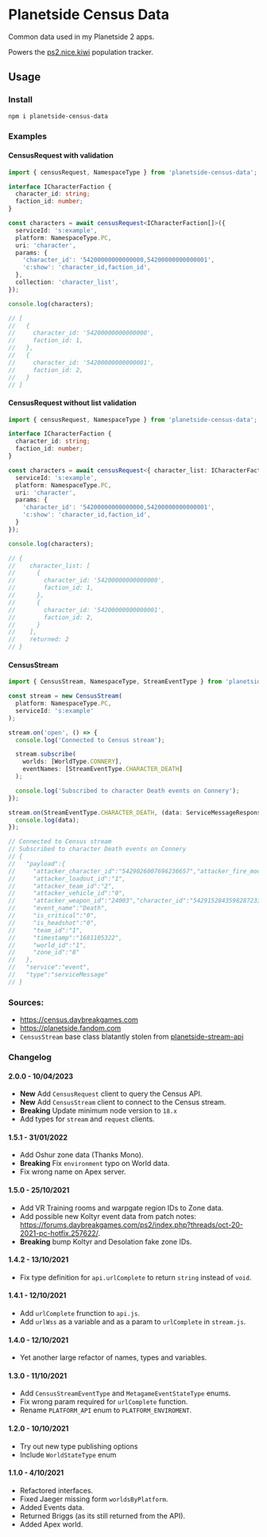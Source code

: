 # Planetside Census Data

Common data used in my Planetside 2 apps.

Powers the [ps2.nice.kiwi](https://ps2.nice.kiwi) population tracker.

## Usage

### Install

```bash
npm i planetside-census-data
```

### Examples

#### CensusRequest with validation

```ts
import { censusRequest, NamespaceType } from 'planetside-census-data';

interface ICharacterFaction {
  character_id: string;
  faction_id: number;
}

const characters = await censusRequest<ICharacterFaction[]>({
  serviceId: 's:example',
  platform: NamespaceType.PC,
  uri: 'character',
  params: {
    'character_id': '54200000000000000,54200000000000001',
    'c:show': 'character_id,faction_id',
  },
  collection: 'character_list',
});

console.log(characters);

// [
//   {
//     character_id: '54200000000000000',
//     faction_id: 1,
//   },
//   {
//     character_id: '54200000000000001',
//     faction_id: 2,
//   }
// ]
```

#### CensusRequest without list validation

```ts
import { censusRequest, NamespaceType } from 'planetside-census-data';

interface ICharacterFaction {
  character_id: string;
  faction_id: number;
}

const characters = await censusRequest<{ character_list: ICharacterFaction[], returned: number }>({
  serviceId: 's:example',
  platform: NamespaceType.PC,
  uri: 'character',
  params: {
    'character_id': '54200000000000000,54200000000000001',
    'c:show': 'character_id,faction_id',
  }
});

console.log(characters);

// {
//    character_list: [
//      {
//        character_id: '54200000000000000',
//        faction_id: 1,
//      },
//      {
//        character_id: '54200000000000001',
//        faction_id: 2,
//      }
//    ],
//    returned: 2
// }
```

#### CensusStream

```ts
import { CensusStream, NamespaceType, StreamEventType } from 'planetside-census-data';

const stream = new CensusStream(
  platform: NamespaceType.PC,
  serviceId: 's:example'
);

stream.on('open', () => {
  console.log('Connected to Census stream');

  stream.subscribe(
    worlds: [WorldType.CONNERY],
    eventNames: [StreamEventType.CHARACTER_DEATH]
  );

  console.log('Subscribed to character Death events on Connery');
});

stream.on(StreamEventType.CHARACTER_DEATH, (data: ServiceMessageResponse<DeathPayload>) => {
  console.log(data);
});

// Connected to Census stream
// Subscribed to character Death events on Connery
// {
//   "payload":{
//     "attacker_character_id":"5429026007696236657","attacker_fire_mode_id":"24103",
//     "attacker_loadout_id":"1",
//     "attacker_team_id":"2",
//     "attacker_vehicle_id":"0",
//     "attacker_weapon_id":"24003","character_id":"5429152843598287233","character_loadout_id":"32",
//     "event_name":"Death",
//     "is_critical":"0",
//     "is_headshot":"0",
//     "team_id":"1",
//     "timestamp":"1681105322",
//     "world_id":"1",
//     "zone_id":"8"
//   },
//   "service":"event",
//   "type":"serviceMessage"
// }

```

### Sources:

- https://census.daybreakgames.com
- https://planetside.fandom.com
- `CensusStream` base class blatantly stolen from [planetside-stream-api](https://github.com/Planetside-Community-Devs/planetside-stream-api)

### Changelog

#### 2.0.0 - 10/04/2023

- **New** Add `CensusRequest` client to query the Census API.
- **New** Add `CensusStream` client to connect to the Census stream.
- **Breaking** Update minimum node version to `18.x`
- Add types for `stream` and `request` clients.

#### 1.5.1 - 31/01/2022

- Add Oshur zone data (Thanks Mono).
- **Breaking** Fix `environment` typo on World data.
- Fix wrong name on Apex server.

#### 1.5.0 - 25/10/2021

- Add VR Training rooms and warpgate region IDs to Zone data.
- Add possible new Koltyr event data from patch notes: https://forums.daybreakgames.com/ps2/index.php?threads/oct-20-2021-pc-hotfix.257622/.
- **Breaking** bump Koltyr and Desolation fake zone IDs.

#### 1.4.2 - 13/10/2021

- Fix type definition for `api.urlComplete` to return `string` instead of `void`.

#### 1.4.1 - 12/10/2021

- Add `urlComplete` frunction to `api.js`.
- Add `urlWss` as a variable and as a param to `urlComplete` in `stream.js`.

#### 1.4.0 - 12/10/2021

- Yet another large refactor of names, types and variables.

#### 1.3.0 - 11/10/2021

- Add `CensusStreamEventType` and `MetagameEventStateType` enums.
- Fix wrong param required for `urlComplete` function.
- Rename `PLATFORM_API` enum to `PLATFORM_ENVIROMENT`.

#### 1.2.0 - 10/10/2021

- Try out new type publishing options
- Include `WorldStateType` enum

#### 1.1.0 - 4/10/2021

- Refactored interfaces.
- Fixed Jaeger missing form `worldsByPlatform`.
- Added Events data.
- Returned Briggs (as its still returned from the API).
- Added Apex world.
